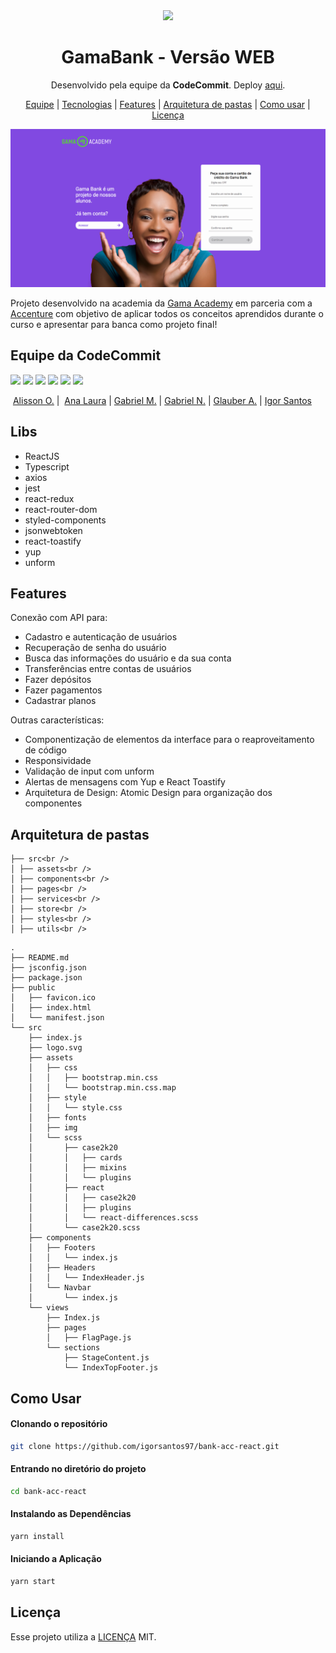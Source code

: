 <div align="center"> 
<img  src="https://assets.website-files.com/5ff79f3ebebf6b12f6b7747f/5ffe04fc6284b7e90070d985_logo-gama-academy.png" width="250" />
</div>
<h1 align="center"> GamaBank - Versão WEB</h1>

<p align="center">Desenvolvido pela equipe da <strong>CodeCommit</strong>. Deploy <a href="#">aqui</a>.</p>

<p align="center"> 
	<a href="#equipe-da-codecommit">Equipe</a> | 
	<a href="#tecnologias">Tecnologias</a> | 
	<a href="#features">Features</a> | 
	<a href="#arquitetura-de-pastas">Arquitetura de pastas</a> | 
	<a href="#como-usar">Como usar</a> | 
	<a href="#licença">Licença</a>
</p>

<img src="https://raw.githubusercontent.com/igorsantos97/bank-acc-react/main/docs/home-print.png" />
<p>Projeto desenvolvido na academia da <a href="https://www.gama.academy/" target="_blank">Gama Academy</a> em parceria com a <a href="https://www.accenture.com/br-pt" target="_blank">Accenture</a> com objetivo de aplicar todos os conceitos aprendidos durante o curso e apresentar para banca como projeto final!</p>

## Equipe da CodeCommit

<a href="https://cutt.ly/blOnLPV" target="_blank"> 
<img src="https://cutt.ly/glOknQX" width="90"/></a>     
<a href="https://cutt.ly/7lOQfzv" target="_blank"> 
<img src="https://cutt.ly/MlOkJaB" width="90"/></a>     
<a href="https://cutt.ly/SlOQcBf" target="_blank"> 
<img src="https://cutt.ly/1lOlfra" width="90"/></a>     
<a href="https://cutt.ly/LlOQCM4" target="_blank"> 
<img src="https://cutt.ly/3lOj5ZR" width="90"/></a>      
<a href="https://cutt.ly/NlOm8Tm" target="_blank"> 
<img src="https://cutt.ly/jlOlWa2" width="90"/></a>
<a href="https://cutt.ly/slOQ5xI" target="_blank"> 
<img src="https://cutt.ly/JlOvHsQ" width="90"/>
</a>

&nbsp;<a href="https://cutt.ly/blOnLPV" target="_blank">Alisson O.</a> | &nbsp;<a href="https://cutt.ly/7lOQfzv" target="_blank">Ana Laura</a> | <a href="https://cutt.ly/SlOQcBf" target="_blank">Gabriel M.</a> | <a href="https://cutt.ly/LlOQCM4" target="_blank">Gabriel N.</a> | <a href="https://cutt.ly/NlOm8Tm" target="_blank">Glauber A.</a> | <a href="https://cutt.ly/slOQ5xI" target="_blank">Igor Santos</a>

## Libs

- ReactJS
- Typescript
- axios
- jest
- react-redux
- react-router-dom
- styled-components
- jsonwebtoken
- react-toastify
- yup
- unform

## Features

Conexão com API para:

- Cadastro e autenticação de usuários
- Recuperação de senha do usuário
- Busca das informações do usuário e da sua conta
- Transferências entre contas de usuários
- Fazer depósitos
- Fazer pagamentos
- Cadastrar planos

Outras características:

- Componentização de elementos da interface para o reaproveitamento de código
- Responsividade
- Validação de input com unform
- Alertas de mensagens com Yup e React Toastify
- Arquitetura de Design: Atomic Design para organização dos componentes

## Arquitetura de pastas

```
├── src<br />
│ ├── assets<br />
│ ├── components<br />
│ ├── pages<br />
│ ├── services<br />
│ ├── store<br />
│ ├── styles<br />
│ ├── utils<br />

```

```
.
├── README.md
├── jsconfig.json
├── package.json
├── public
│   ├── favicon.ico
│   ├── index.html
│   └── manifest.json
└── src
    ├── index.js
    ├── logo.svg
    ├── assets
    │   ├── css
    │   │   ├── bootstrap.min.css
    │   │   └── bootstrap.min.css.map
    │   ├── style
    │   │   └── style.css
    │   ├── fonts
    │   ├── img
    │   └── scss
    │       ├── case2k20
    │       │   ├── cards
    │       │   ├── mixins
    │       │   └── plugins
    │       ├── react
    │       │   ├── case2k20
    │       │   ├── plugins
    │       │   └── react-differences.scss
    │       └── case2k20.scss
    ├── components
    │   ├── Footers
    │   │   └── index.js
    │   ├── Headers
    │   │   └── IndexHeader.js
    │   └── Navbar
    │       └── index.js
    └── views
        ├── Index.js
        ├── pages
        │   ├── FlagPage.js
        └── sections
            ├── StageContent.js
            └── IndexTopFooter.js
```

## Como Usar

#### Clonando o repositório

```bash
git clone https://github.com/igorsantos97/bank-acc-react.git
```

#### Entrando no diretório do projeto

```bash
cd bank-acc-react
```

#### Instalando as Dependências

```bash
yarn install
```

#### Iniciando a Aplicação

```bash
yarn start
```

## Licença

Esse projeto utiliza a [LICENÇA](../LICENSE) MIT.
